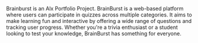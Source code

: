 Brainburst is an Alx Portfolio Project. 
BrainBurst is a web-based platform where users can participate in quizzes across multiple categories. It aims to make learning fun and interactive by offering a wide range of questions and tracking user progress. Whether you're a trivia enthusiast or a student looking to test your knowledge, BrainBurst has something for everyone.

